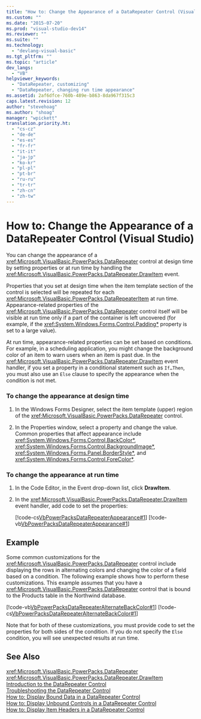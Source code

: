```yaml
---
title: "How to: Change the Appearance of a DataRepeater Control (Visual Studio)"
ms.custom: ""
ms.date: "2015-07-20"
ms.prod: "visual-studio-dev14"
ms.reviewer: ""
ms.suite: ""
ms.technology: 
  - "devlang-visual-basic"
ms.tgt_pltfrm: ""
ms.topic: "article"
dev_langs: 
  - "VB"
helpviewer_keywords: 
  - "DataRepeater, customizing"
  - "DataRepeater, changing run time appearance"
ms.assetid: 2af6dfce-760b-489e-b863-8da967f315c3
caps.latest.revision: 12
author: "stevehoag"
ms.author: "shoag"
manager: "wpickett"
translation.priority.ht: 
  - "cs-cz"
  - "de-de"
  - "es-es"
  - "fr-fr"
  - "it-it"
  - "ja-jp"
  - "ko-kr"
  - "pl-pl"
  - "pt-br"
  - "ru-ru"
  - "tr-tr"
  - "zh-cn"
  - "zh-tw"
---
```

# How to: Change the Appearance of a DataRepeater Control (Visual Studio)
You can change the appearance of a <xref:Microsoft.VisualBasic.PowerPacks.DataRepeater> control at design time by setting properties or at run time by handling the <xref:Microsoft.VisualBasic.PowerPacks.DataRepeater.DrawItem> event.  
  
 Properties that you set at design time when the item template section of the control is selected will be repeated for each <xref:Microsoft.VisualBasic.PowerPacks.DataRepeaterItem> at run time. Appearance-related properties of the <xref:Microsoft.VisualBasic.PowerPacks.DataRepeater> control itself will be visible at run time only if a part of the container is left uncovered (for example, if the <xref:System.Windows.Forms.Control.Padding*> property is set to a large value).  
  
 At run time, appearance-related properties can be set based on conditions. For example, in a scheduling application, you might change the background color of an item to warn users when an item is past due. In the <xref:Microsoft.VisualBasic.PowerPacks.DataRepeater.DrawItem> event handler, if you set a property in a conditional statement such as `If…Then`, you must also use an `Else` clause to specify the appearance when the condition is not met.  
  
### To change the appearance at design time  
  
1.  In the Windows Forms Designer, select the item template (upper) region of the <xref:Microsoft.VisualBasic.PowerPacks.DataRepeater> control.  
  
2.  In the Properties window, select a property and change the value. Common properties that affect appearance include <xref:System.Windows.Forms.Control.BackColor*>, <xref:System.Windows.Forms.Control.BackgroundImage*>, <xref:System.Windows.Forms.Panel.BorderStyle*>, and <xref:System.Windows.Forms.Control.ForeColor*>.  
  
### To change the appearance at run time  
  
1.  In the Code Editor, in the Event drop-down list, click **DrawItem**.  
  
2.  In the <xref:Microsoft.VisualBasic.PowerPacks.DataRepeater.DrawItem> event handler, add code to set the properties:  
  
     [!code-cs[VbPowerPacksDataRepeaterAppearance#1](../../../visual-basic\developing-apps\windows-forms/codesnippet/CSharp/how-to-change-the-appearance-of-a-datarepeater-control-visual-studio_1.cs)]
     [!code-vb[VbPowerPacksDataRepeaterAppearance#1](../../../visual-basic\developing-apps\windows-forms/codesnippet/VisualBasic/how-to-change-the-appearance-of-a-datarepeater-control-visual-studio_1.vb)]  
  
## Example  
 Some common customizations for the <xref:Microsoft.VisualBasic.PowerPacks.DataRepeater> control include displaying the rows in alternating colors and changing the color of a field based on a condition. The following example shows how to perform these customizations. This example assumes that you have a <xref:Microsoft.VisualBasic.PowerPacks.DataRepeater> control that is bound to the Products table in the Northwind database.  
  
 [!code-vb[VbPowerPacksDataRepeaterAlternateBackColor#1](../../../visual-basic\developing-apps\windows-forms/codesnippet/VisualBasic/how-to-change-the-appearance-of-a-datarepeater-control-visual-studio_2.vb)]
 [!code-cs[VbPowerPacksDataRepeaterAlternateBackColor#1](../../../visual-basic\developing-apps\windows-forms/codesnippet/CSharp/how-to-change-the-appearance-of-a-datarepeater-control-visual-studio_2.cs)]  
  
 Note that for both of these customizations, you must provide code to set the properties for both sides of the condition. If you do not specify the `Else` condition, you will see unexpected results at run time.  
  
## See Also  
 <xref:Microsoft.VisualBasic.PowerPacks.DataRepeater>   
 <xref:Microsoft.VisualBasic.PowerPacks.DataRepeater.DrawItem>   
 [Introduction to the DataRepeater Control](../../../visual-basic\developing-apps\windows-forms/introduction-to-the-datarepeater-control-visual-studio.md)   
 [Troubleshooting the DataRepeater Control](../../../visual-basic\developing-apps\windows-forms/troubleshooting-the-datarepeater-control-visual-studio.md)   
 [How to: Display Bound Data in a DataRepeater Control](../../../visual-basic\developing-apps\windows-forms/how-to-display-bound-data-in-a-datarepeater-control-visual-studio.md)   
 [How to: Display Unbound Controls in a DataRepeater Control](../../../visual-basic\developing-apps\windows-forms/how-to-display-unbound-controls-in-a-datarepeater-control-visual-studio.md)   
 [How to: Display Item Headers in a DataRepeater Control](../../../visual-basic\developing-apps\windows-forms/how-to-display-item-headers-in-a-datarepeater-control-visual-studio.md)